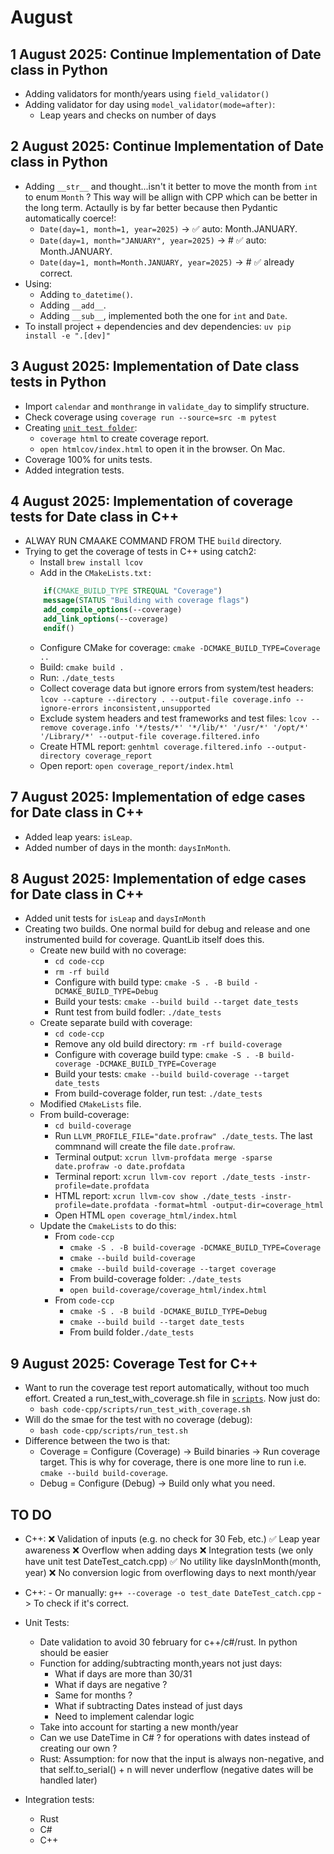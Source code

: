 # August

## 1 August 2025: Continue Implementation of Date class in Python
- Adding validators for month/years using `field_validator()`
- Adding validator for day using `model_validator(mode=after)`:
    - Leap years and checks on number of days

## 2 August 2025: Continue Implementation of Date class in Python
-  Adding `__str__` and thought...isn't it better to move the month from `int` to enum `Month` ? This way will be allign with CPP which can be better in the long term. Actaully is by far better because then Pydantic automatically coerce!:
    - `Date(day=1, month=1, year=2025)` -> ✅ auto: Month.JANUARY.
    - `Date(day=1, month="JANUARY", year=2025)` -> # ✅ auto: Month.JANUARY.
    - `Date(day=1, month=Month.JANUARY, year=2025)` -> # ✅ already correct.
- Using: 
    - Adding `to_datetime()`.
    - Adding `__add__`.
    - Adding `__sub__`, implemented both the one for `int` and `Date`.
- To install project + dependencies and dev dependencies: `uv pip install -e ".[dev]"`

## 3 August 2025: Implementation of Date class tests in Python
- Import `calendar` and `monthrange` in `validate_day` to simplify structure.
- Check coverage using `coverage run --source=src -m pytest`
- Creating [`unit test folder`](/code-python/tests/unit/):
    - `coverage html` to create coverage report.
    - `open htmlcov/index.html` to open it in the browser. On Mac.
- Coverage 100% for units tests.
- Added integration tests.

## 4 August 2025: Implementation of coverage tests for Date class in C++
- ALWAY RUN CMAAKE COMMAND FROM THE `build` directory.
- Trying to get the coverage of tests in C++ using catch2:
    - Install `brew install lcov`
    - Add in the `CMakeLists.txt:`
    ```cmake
        if(CMAKE_BUILD_TYPE STREQUAL "Coverage")
        message(STATUS "Building with coverage flags")
        add_compile_options(--coverage)
        add_link_options(--coverage)
        endif()
    ```
    - Configure CMake for coverage: `cmake -DCMAKE_BUILD_TYPE=Coverage ..`
    - Build: `cmake build .`
    - Run: `./date_tests`
    - Collect coverage data but ignore errors from system/test headers: `lcov --capture --directory . --output-file coverage.info --ignore-errors inconsistent,unsupported`
    - Exclude system headers and test frameworks and test files: `lcov --remove coverage.info '*/tests/*' '*/lib/*' '/usr/*' '/opt/*' '/Library/*' --output-file coverage.filtered.info`
    - Create HTML report: `genhtml coverage.filtered.info --output-directory coverage_report`
    - Open report: `open coverage_report/index.html`

## 7 August 2025: Implementation of edge cases for Date class in C++
- Added leap years: `isLeap`.
- Added number of days in the month: `daysInMonth`.

## 8 August 2025: Implementation of edge cases for Date class in C++
- Added unit tests for `isLeap` and `daysInMonth`
- Creating two builds. One normal build for debug and release and one instrumented build for coverage. QuantLib itself does this.
    - Create new build with no coverage:
        - `cd code-ccp`
        - `rm -rf build`
        - Configure with build type: `cmake -S . -B build -DCMAKE_BUILD_TYPE=Debug`
        - Build your tests: `cmake --build build --target date_tests`
        - Runt test from build fodler: `./date_tests`
    - Create separate build with coverage:
        - `cd code-ccp`
        - Remove any old  build directory: `rm -rf build-coverage`
        - Configure with coverage build type: `cmake -S . -B build-coverage -DCMAKE_BUILD_TYPE=Coverage`
        - Build your tests: `cmake --build build-coverage --target date_tests`
        - From build-coverage folder, run test: `./date_tests`
    - Modified `CMakeLists` file.
    - From build-coverage:
        - `cd build-coverage` 
        - Run `LLVM_PROFILE_FILE="date.profraw" ./date_tests`. The last commnand will create the file `date.profraw`.
        - Terminal output: `xcrun llvm-profdata merge -sparse date.profraw -o date.profdata`
        - Terminal report: `xcrun llvm-cov report ./date_tests -instr-profile=date.profdata`
        - HTML report: `xcrun llvm-cov show ./date_tests -instr-profile=date.profdata -format=html -output-dir=coverage_html`
        - Open HTML `open coverage_html/index.html` 
    - Update the `CmakeLists` to do this:
        - From `code-ccp`
            - `cmake -S . -B build-coverage -DCMAKE_BUILD_TYPE=Coverage`
            - `cmake --build build-coverage`
            - `cmake --build build-coverage --target coverage`
            - From build-coverage folder: `./date_tests`
            - `open build-coverage/coverage_html/index.html `
        - From `code-ccp`
            - `cmake -S . -B build -DCMAKE_BUILD_TYPE=Debug`
            - `cmake --build build --target date_tests`
            - From build folder`./date_tests`

## 9 August 2025: Coverage Test for C++
- Want to run the coverage test report automatically, without too much effort. Created a run_test_with_coverage.sh file in [`scripts`](/code-cpp/scripts/). Now just do:
    - `bash code-cpp/scripts/run_test_with_coverage.sh`
- Will do the smae for the test with no coverage (debug):
    - `bash code-cpp/scripts/run_test.sh`
- Difference between the two is that:
    - Coverage = Configure (Coverage) → Build binaries → Run coverage target. This is why for coverage, there is one more line to run i.e. `cmake --build build-coverage`.
    - Debug = Configure (Debug) → Build only what you need.




## TO DO
- C++:
    ❌ Validation of inputs (e.g. no check for 30 Feb, etc.)
    ✅  Leap year awareness
    ❌ Overflow when adding days
    ❌ Integration tests (we only have unit test DateTest_catch.cpp)
    ✅  No utility like daysInMonth(month, year)
    ❌ No conversion logic from overflowing days to next month/year

- C++:  - Or manually: `g++ --coverage -o test_date DateTest_catch.cpp` -> To check if it's correct.
- Unit Tests:
    - Date validation to avoid 30 february for c++/c#/rust. In python should be easier
    - Function for adding/subtracting month,years not just days:
        - What if days are more than 30/31
        - What if days are negative ?
        - Same for months ?
        - What if subtracting Dates instead of just days
        - Need to implement calendar logic
    - Take into account for starting a new month/year
    - Can we use DateTime in C# ? for operations with dates instead of creating our own ?
    - Rust:
        Assumption: for now that the input is always non-negative, and that self.to_serial() + n will never underflow (negative dates will be handled later)
- Integration tests:
    - Rust
    - C#
    - C++
